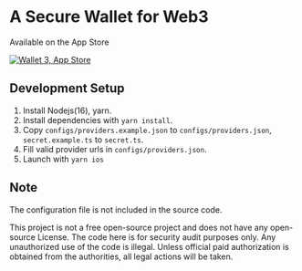 # A Secure Wallet for Web3

Available on the App Store

[![Wallet 3, App Store](/assets/3rd/download-on-the-app-store.svg)](https://apps.apple.com/jp/app/wallet-3-mobile/id1597395741)

## Development Setup

1. Install Nodejs(16), yarn.
2. Install dependencies with `yarn install`.
3. Copy `configs/providers.example.json` to `configs/providers.json`, `secret.example.ts` to `secret.ts`.
4. Fill valid provider urls in `configs/providers.json`.
5. Launch with `yarn ios`

## Note
The configuration file is not included in the source code. 

This project is not a free open-source project and does not have any open-source License. The code here is for security audit purposes only. Any unauthorized use of the code is illegal. Unless official paid authorization is obtained from the authorities, all legal actions will be taken.

